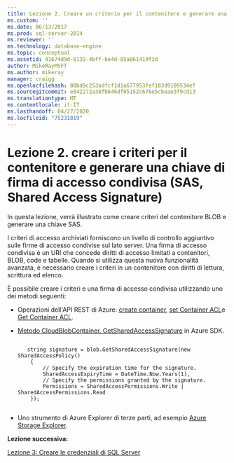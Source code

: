 ```yaml
---
title: Lezione 2. Creare un criterio per il contenitore e generare una chiave di firma di accesso condiviso | Microsoft Docs
ms.custom: ''
ms.date: 06/13/2017
ms.prod: sql-server-2014
ms.reviewer: ''
ms.technology: database-engine
ms.topic: conceptual
ms.assetid: 41674d9d-8132-4bff-be4d-85a861419f3d
author: MikeRayMSFT
ms.author: mikeray
manager: craigg
ms.openlocfilehash: 80bd9c253adfcf1d1a677953fef183d9109534ef
ms.sourcegitcommit: e042272a38fb646df05152c676e5cbeae3f9cd13
ms.translationtype: MT
ms.contentlocale: it-IT
ms.lasthandoff: 04/27/2020
ms.locfileid: "75231819"
---
```

# <a name="lesson-2-create-a-policy-on-container-and-generate-a-shared-access-signature-sas-key"></a>Lezione 2. creare i criteri per il contenitore e generare una chiave di firma di accesso condivisa (SAS, Shared Access Signature)
  In questa lezione, verrà illustrato come creare criteri del contenitore BLOB e generare una chiave SAS.  
  
 I criteri di accesso archiviati forniscono un livello di controllo aggiuntivo sulle firme di accesso condivise sul lato server. Una firma di accesso condivisa è un URI che concede diritti di accesso limitati a contenitori, BLOB, code e tabelle. Quando si utilizza questa nuova funzionalità avanzata, è necessario creare i criteri in un contenitore con diritti di lettura, scrittura ed elenco.  
  
 È possibile creare i criteri e una firma di accesso condivisa utilizzando uno dei metodi seguenti:  
  
-   Operazioni dell'API REST di Azure: [create container](https://msdn.microsoft.com/library/azure/dd179468.aspx), [set Container ACL](https://msdn.microsoft.com/library/azure/dd179391.aspx)e [Get Container ACL](https://msdn.microsoft.com/library/azure/dd179469.aspx).  
  
-   [Metodo CloudBlobContainer. GetSharedAccessSignature](https://docs.microsoft.com/dotnet/api/microsoft.azure.storage.blob.cloudblobcontainer.getsharedaccesssignature) in Azure SDK.  
  
    ```  
  
       string signature = blob.GetSharedAccessSignature(new SharedAccessPolicy()   
        {   
            // Specify the expiration time for the signature.   
            SharedAccessExpiryTime = DateTime.Now.Years(1),   
            // Specify the permissions granted by the signature.    
            Permissions = SharedAccessPermissions.Write | SharedAccessPermissions.Read   
        });  
  
    ```  
  
-   Uno strumento di Azure Explorer di terze parti, ad esempio [Azure Storage Explorer](https://azurestorageexplorer.codeplex.com/).  
  
 **Lezione successiva:**  
  
 [Lezione 3: Creare le credenziali di SQL Server](../relational-databases/lesson-2-create-a-sql-server-credential-using-a-shared-access-signature.md)  
  
